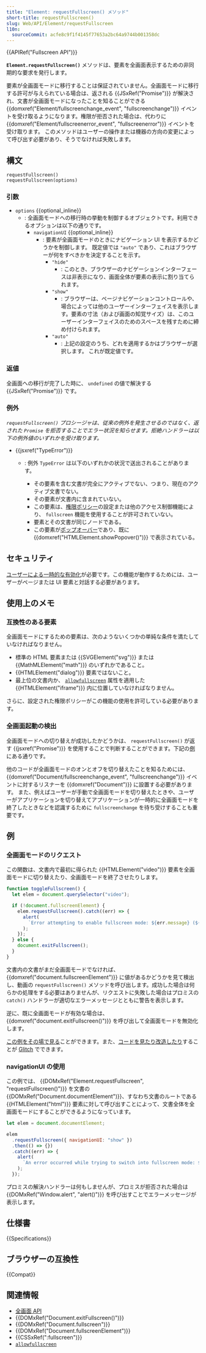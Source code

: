 ```yaml
---
title: "Element: requestFullscreen() メソッド"
short-title: requestFullscreen()
slug: Web/API/Element/requestFullscreen
l10n:
  sourceCommit: acfe8c9f1f4145f77653a2bc64a9744b001358dc
---
```


{{APIRef("Fullscreen API")}}

**`Element.requestFullscreen()`** メソッドは、要素を全画面表示するための非同期的な要求を発行します。

要素が全画面モードに移行することは保証されていません。全画面モードに移行する許可が与えられている場合は、返される {{JSxRef("Promise")}} が解決され、文書が全画面モードになったことを知ることができる {{domxref("Element/fullscreenchange_event", "fullscreenchange")}} イベントを受け取るようになります。権限が拒否された場合は、代わりに {{domxref("Element/fullscreenerror_event", "fullscreenerror")}} イベントを受け取ります。
このメソッドはユーザーの操作または機器の方向の変更によって呼び出す必要があり、そうでなければ失敗します。

## 構文

```js-nolint
requestFullscreen()
requestFullscreen(options)
```

### 引数

- `options` {{optional_inline}}
  - : 全画面モードへの移行時の挙動を制御するオブジェクトです。利用できるオプションは以下の通りです。
    - `navigationUI` {{optional_inline}}
      - : 要素が全画面モードのときにナビゲーション UI を表示するかどうかを制御します。
        既定値では `"auto"` であり、これはブラウザーが何をすべきかを決定することを示す。
        - `"hide"`
          - : このとき、ブラウザーのナビゲーションインターフェースは非表示になり、画面全体が要素の表示に割り当てられます。
        - `"show"`
          - : ブラウザーは、ページナビゲーションコントロールや、場合によっては他のユーザーインターフェイスを表示します。要素の寸法（および画面の知覚サイズ）は、このユーザーインターフェイスのためのスペースを残すために締め付けられます。
        - `"auto"`
          - : 上記の設定のうち、どれを適用するかはブラウザーが選択します。
            これが既定値です。

### 返値

全画面への移行が完了した時に、 `undefined` の値で解決する {{JSxRef("Promise")}} です。

### 例外

_`requestFullscreen()` プロシージャは、従来の例外を発生させるのではなく、返された `Promise` を拒否することでエラー状況を知らせます。拒絶ハンドラーは以下の例外値のいずれかを受け取ります。_

- {{jsxref("TypeError")}}

  - : 例外 `TypeError` は以下のいずれかの状況で送出されることがあります。

    - その要素を含む文書が完全にアクティブでない、つまり、現在のアクティブ文書でない。
    - その要素が文書内に含まれていない。
    - この要素は、[権限ポリシー](/ja/docs/Web/HTTP/Permissions_Policy)の設定または他のアクセス制御機能により、 `fullscreen` 機能を使用することが許可されていない。
    - 要素とその文書が同じノードである。
    - この要素が[ポップオーバー](/ja/docs/Web/API/Popover_API)であり、既に {{domxref("HTMLElement.showPopover()")}} で表示されている。

## セキュリティ

[ユーザーによる一時的な有効化](/ja/docs/Web/Security/User_activation)が必要です。この機能が動作するためには、ユーザーがページまたは UI 要素と対話する必要があります。

## 使用上のメモ

### 互換性のある要素

全画面モードにするための要素は、次のようないくつかの単純な条件を満たしていなければなりません。

- 標準の HTML 要素または {{SVGElement("svg")}} または {{MathMLElement("math")}} のいずれかであること。
- {{HTMLElement("dialog")}} 要素ではないこと。
- 最上位の文書内か、 [`allowfullscreen`](/ja/docs/Web/HTML/Element/iframe#allowfullscreen) 属性を適用した {{HTMLElement("iframe")}} 内に位置していなければなりません。

さらに、設定された権限ポリシーがこの機能の使用を許可している必要があります。

### 全画面起動の検出

全画面モードへの切り替えが成功したかどうかは、 `requestFullscreen()` が返す {{jsxref("Promise")}} を使用することで判断することができます。下記の[例](#例)にある通りです。

他のコードが全画面モードのオンとオフを切り替えたことを知るためには、 {{domxref("Document/fullscreenchange_event", "fullscreenchange")}} イベントに対するリスナーを {{domxref("Document")}} に設置する必要があります。
また、例えばユーザーが手動で全画面モードを切り替えたときや、ユーザーがアプリケーションを切り替えてアプリケーションが一時的に全画面モードを終了したときなどを認識するために `fullscreenchange` を待ち受けすることも重要です。

## 例

### 全画面モードのリクエスト

この関数は、文書内で最初に得られた {{HTMLElement("video")}} 要素を全画面モードに切り替えたり、全画面モードを終了させたりします。

```js
function toggleFullscreen() {
  let elem = document.querySelector("video");

  if (!document.fullscreenElement) {
    elem.requestFullscreen().catch((err) => {
      alert(
        `Error attempting to enable fullscreen mode: ${err.message} (${err.name})`,
      );
    });
  } else {
    document.exitFullscreen();
  }
}
```

文書内の文書がまだ全画面モードでなければ、 {{domxref("document.fullscreenElement")}} に値があるかどうかを見て検出し、動画の `requestFullscreen()` メソッドを呼び出します。成功した場合は何らかの処理をする必要はありませんが、リクエストに失敗した場合はプロミスの `catch()` ハンドラーが適切なエラーメッセージとともに警告を表示します。

逆に、既に全画面モードが有効な場合は、 {{domxref("document.exitFullscreen()")}} を呼び出して全画面モードを無効化します。

[この例をその場で見る](https://fullscreen-requestfullscreen-demo.glitch.me/)ことができます。また、[コードを見たり改造したり](https://glitch.com/edit/#!/fullscreen-requestfullscreen-demo)することが [Glitch](https://glitch.com/) でできます。

### navigationUI の使用

この例では、 {{DOMxRef("Element.requestFullscreen", "requestFullscreen()")}} を文書の {{DOMxRef("Document.documentElement")}}、すなわち文書のルートである
{{HTMLElement("html")}} 要素に対して呼び出すことによって、文書全体を全画面モードにすることができるようになっています。

```js
let elem = document.documentElement;

elem
  .requestFullscreen({ navigationUI: "show" })
  .then(() => {})
  .catch((err) => {
    alert(
      `An error occurred while trying to switch into fullscreen mode: ${err.message} (${err.name})`,
    );
  });
```

プロミスの解決ハンドラーは何もしませんが、プロミスが拒否された場合は {{DOMxRef("Window.alert", "alert()")}} を呼び出すことでエラーメッセージが表示します。

## 仕様書

{{Specifications}}

## ブラウザーの互換性

{{Compat}}

## 関連情報

- [全画面 API](/ja/docs/Web/API/Fullscreen_API)
- {{DOMxRef("Document.exitFullscreen()")}}
- {{DOMxRef("Document.fullscreen")}}
- {{DOMxRef("Document.fullscreenElement")}}
- {{CSSxRef(":fullscreen")}}
- [`allowfullscreen`](/ja/docs/Web/HTML/Element/iframe#allowfullscreen)
